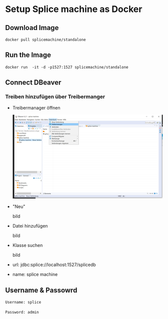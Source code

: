 # Setup Splice machine as Docker

## Download Image

```
docker pull splicemachine/standalone
```

## Run the Image

```
docker run  -it -d -p1527:1527 splicemachine/standalone
```

## Connect DBeaver

### Treiben hinzufügen über Treibermanger

- Treibermanager öffnen

  ![Drag Racing](https://github.com/PhilschmidProdato/splice-machine/blob/master/images/treiber.PNG)

- "Neu"

  bild

- Datei hinzufügen

  bild

- Klasse suchen

  bild

- url: jdbc:splice://localhost:1527/splicedb

- name: splice machine

## Username & Passowrd

    Username: splice

    Password: admin
